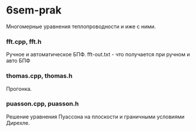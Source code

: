 # 6sem-prak
Многомерные уравнения теплопроводности и иже с ними.

### fft.cpp, fft.h 
Ручное и автоматическое БПФ.
fft-out.txt - что получается при ручном и авто БПФ

### thomas.cpp, thomas.h 
Прогонка.

### puasson.cpp, puasson.h
Решение уравнения Пуассона на плоскости и граничными условиями Дирехле.
